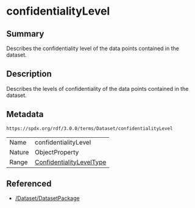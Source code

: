 <!-- Automatically generated by spec-parser v2.1.0 on 2024-06-17T15:44:58.460830+00:00 -->
<!-- SPDX-License-Identifier: Community-Spec-1.0 -->

# confidentialityLevel

## Summary

Describes the confidentiality level of the data points contained in the dataset.


## Description

Describes the levels of confidentiality of the data points contained in the dataset.


## Metadata

`https://spdx.org/rdf/3.0.0/terms/Dataset/confidentialityLevel`


| | |
|---|---|
| Name | confidentialityLevel |
| Nature | ObjectProperty |
| Range | [ConfidentialityLevelType](../Vocabularies/ConfidentialityLevelType.md) |




## Referenced

- [/Dataset/DatasetPackage](../../Dataset/Classes/DatasetPackage.md)

